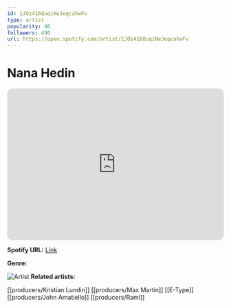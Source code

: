 ```yaml
---
id: 1JOz416QuqiNeJeqcahwFv
type: artist
popularity: 46
followers: 490
url: https://open.spotify.com/artist/1JOz416QuqiNeJeqcahwFv
---
```

# Nana Hedin

<iframe style="border-radius:12px" src="https://open.spotify.com/embed/artist/1JOz416QuqiNeJeqcahwFv" width="100%" height="352" frameBorder="0" allowfullscreen="" allow="autoplay; clipboard-write; encrypted-media; fullscreen; picture-in-picture" loading="lazy"></iframe>

**Spotify URL:** [Link](https://open.spotify.com/artist/1JOz416QuqiNeJeqcahwFv)

**Genre:** 

![Artist](https://i.scdn.co/image/ab6761610000e5ebf07f98e8306554d10da15e9d)
**Related artists:**

[[producers/Kristian Lundin]]
[[producers/Max Martin]]
[[E-Type]]
[[producers/John Amatiello]]
[[producers/Rami]]
